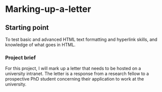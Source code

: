 # Marking-up-a-letter

## Starting point

To test basic and advanced HTML text formatting and hyperlink skills, and knowledge of what goes in HTML.

### Project brief

For this project, I will mark up a letter that needs to be hosted on a university intranet. The letter is a response from a research fellow to a prospective PhD student concerning their application to work at the university.
